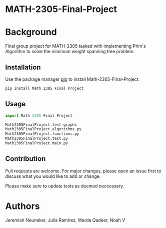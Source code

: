# MATH-2305-Final-Project
 # Background
 Final group project for MATH-2305 tasked with implementing Prim's Algorithm to solve the minimum weight spanning tree problem.

## Installation

Use the package manager [pip](https://pip.pypa.io/en/stable/) to install Math-2305-Final-Project.

```bash
pip install Math 2305 Final Project
```
## Usage

```python
import Math 2305 Final Project

Math2305FinalProject.test-graphs
Math2305FinalProject.algorithms.py
Math2305FinalProject.functions.py
Math2305FinalProject.test.py
Math2305FinalProject.main.py
```
## Contribution
Pull requests are welcome. For major changes, please open an issue first to discuss what you would like to add or change.

Please make sure to update tests as deemed neccessary.

# Authors
Jeremiah Neuneker, Julia Ramirez, Warda Qadeer, Noah V

